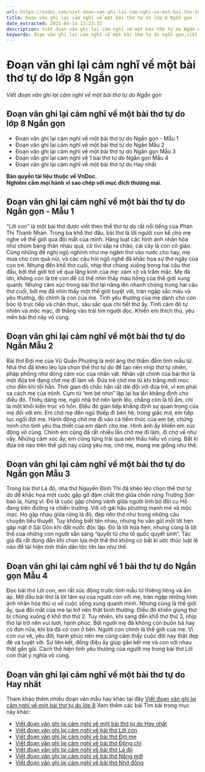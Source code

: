 ```yaml
---
url: https://vndoc.com/viet-doan-van-ghi-lai-cam-nghi-ve-mot-bai-tho-tu-do-ngan-nhat-297090
title: Đoạn văn ghi lại cảm nghĩ về một bài thơ tự do lớp 8 Ngắn gọn - Viết đoạn văn ghi lại cảm nghĩ về một bài thơ tự do Ngắn gọn - VnDoc.com
date_extracted: 2025-04-14 13:23:32
description: Viết đoạn văn ghi lại cảm nghĩ về một bài thơ tự do Ngắn nhất lớp 8 được biên soạn nhằm giúp các em HS đạt kết quả tốt trong quá trình làm bài tập và học tập môn Ngữ văn lớp 8.
keywords: đoạn văn ghi lại cảm nghĩ về một bài thơ tự do ngắn gọn,viết đoạn văn ghi lại cảm nghĩ về một bài thơ tự do lớp 8 ngắn gọn,đoạn văn ghi lại cảm nghĩ về một bài thơ tự do,Viết đoạn văn ghi lại cảm nghĩ về một bài thơ tự do Ngắn nhất,Viết đoạn văn ghi lại cảm nghĩ về một bài thơ tự do,đoạn văn ghi lại cảm nghĩ về một bài thơ tự do lớp 8 ngắn gọn,viết đoạn văn ghi lại cảm nghĩ về một bài thơ tự do ngắn gọn nhất,văn mẫu lớp 8,ngữ văn 8
---
```


# Đoạn văn ghi lại cảm nghĩ về một bài thơ tự do lớp 8 Ngắn gọn
 _Viết đoạn văn ghi lại cảm nghĩ về một bài thơ tự do Ngắn gọn_
## **Đoạn văn ghi lại cảm nghĩ về một bài thơ tự do lớp 8 Ngắn gọn**
  * Đoạn văn ghi lại cảm nghĩ về một bài thơ tự do Ngắn gọn - Mẫu 1
  * Đoạn văn ghi lại cảm nghĩ về một bài thơ tự do Ngắn Mẫu 2
  * Đoạn văn ghi lại cảm nghĩ về một bài thơ tự do Ngắn gọn Mẫu 3
  * Đoạn văn ghi lại cảm nghĩ về 1 bài thơ tự do Ngắn gọn Mẫu 4
  * Đoạn văn ghi lại cảm nghĩ về một bài thơ tự do Hay nhất

**Bản quyền tài liệu thuộc về VnDoc.  
Nghiêm cấm mọi hành vi sao chép với mục đích thương mại.**
## **Đoạn văn ghi lại cảm nghĩ về một bài thơ tự do Ngắn gọn - Mẫu 1**
“Lời con” là một bài thơ được viết theo thể thơ tự do rất nổi tiếng của Phan Thị Thanh Nhàn. Trong ba khổ thơ đầu, bài thơ là lời người con kể cho mẹ nghe về thế giới qua đôi mắt của mình. Hàng loạt các hình ảnh nhân hóa như chùm bàng thân nhau quá, cô tivi sắp ra chào, cái cây là con cô giáo. Cùng những đề nghị ngộ nghĩnh như mẹ ngâm thơ vào nước cho hay, mẹ mua cho con quả núi, và các câu hỏi ngô nghê đã khắc họa sự thơ ngây của con trẻ. Nhưng đến khổ thơ cuối, nhịp thơ chùng xuống trong hai câu thơ đầu, bởi thế giới trở về qua lăng kính của mẹ: xám xịt và trầm mặc. Mẹ đã lớn, không còn là trẻ con để có thể nhìn thấy màu hồng của thế giới xung quanh. Nhưng cảm xúc trong bài thơ lại nâng lên nhanh chóng trong hai câu thơ cuối, bởi mẹ đã nhìn thấy một thế giới tuyệt vời, tràn ngập sắc màu và yêu thương, đó chính là con của mẹ. Tình yêu thương của mẹ dành cho con bộc lộ trực tiếp và chân thực, sâu sắc qua chi tiết thơ ấy. Tình cảm đó tự nhiên và mộc mạc, đi thẳng vào trái tim người đọc. Khiến em thích thú, yêu mến bài thơ này vô cùng.
## **Đoạn văn ghi lại cảm nghĩ về một bài thơ tự do Ngắn Mẫu 2**
Bài thơ Đợi mẹ của Vũ Quần Phương là một áng thơ thấm đẫm tình mẫu tử. Nhà thơ đã khéo léo lựa chọn thể thơ tự do để tạo nên nhịp thơ tự nhiên, phập phồng như dòng cảm xúc của nhân vật. Nhân vật chính của bài thơ là một đứa trẻ đang chờ mẹ đi làm về. Đứa trẻ chờ mẹ từ khi trắng mới mọc cho đến khi tối hẳn. Thời gian đó chắc hẳn rất dài đối với đứa trẻ, vì em phải xa cách mẹ của mình. Cụm từ “em bé nhìn” lặp lại ba lần khẳng định cho điều đó. Thiếu dáng mẹ, ngôi nhà trở nên lạnh lẽo, chẳng còn là tổ ấm, chỉ là một khối kiến trúc vô hồn. Điều đó gián tiếp khẳng định sự quan trọng của mẹ đối với em. Em chờ mẹ đến ngủ thiếp đi bên hè, trong giấc mơ, em tiếp tục ngồi đợi mẹ. Hành động chờ mẹ đi vào cả tiềm thức của em bé, chứng minh cho tình yêu tha thiết của em dành cho mẹ. Hình ảnh ấy khiến em xúc động vô cùng. Chính em cũng đã rất nhiều lần chờ mẹ đi làm, đi chợ về như vậy. Những cảm xúc ấy, em cũng từng trải qua nên thấu hiểu vô cùng. Bất kì đứa trẻ nào trên thế giới này cũng yêu mẹ, chờ mẹ, mong mẹ giống như thế.
## **Đoạn văn ghi lại cảm nghĩ về một bài thơ tự do Ngắn gọn Mẫu 3**
Trong bài thơ Lá đỏ, nhà thơ Nguyễn Đình Thi đã khéo léo chọn thể thơ tự do để khắc họa một cuộc gặp gỡ đậm chất thơ giữa chốn rừng Trường Sơn bao la, hùng vĩ. Đó là cuộc gặp chóng vánh giữa người lính bộ đội cụ Hồ đang trên đường ra chiến trường. Với cô gái hậu phương mạnh mẽ và mộc mạc. Họ gặp nhau giữa rừng lá đỏ, đẹp nên thơ như trong những câu chuyện tiểu thuyết. Tuy không biết tên nhau, nhưng họ vẫn gửi một lời hẹn gặp mặt ở Sài Gòn khi đất nước độc lập. Đó là lời hứa hẹn, nhưng cũng là lời thề của những con người sẵn sàng “quyết tử cho tổ quốc quyết sinh”. Tác giả đã rất đúng đắn khi chọn lựa một thể thơ không có bất kì ước thúc luật lệ nào để tái hiện tinh thần dân tộc lớn lao như thế.
## **Đoạn văn ghi lại cảm nghĩ về 1 bài thơ tự do Ngắn gọn Mẫu 4**
Đọc bài thơ Lời con, em rất xúc động trước tình mẫu tử thiêng liêng và ấm áp. Mở đầu bài thơ là lời tâm sự của người con với mẹ, tràn ngập những hình ảnh nhân hóa thú vị về cuộc sống xung quanh mình. Nhưng cũng là thế giới ấy, qua đôi mắt của mẹ lại trở nên thật bình thường. Điều đó khiến giọng thơ bị chùng xuống ở khổ thơ thứ 2. Tuy nhiên, khi sang đến khổ thơ thứ 3, nhịp thơ lại trở nên vui tươi, hạnh phúc. Bởi người mẹ đã không còn buồn bã hay cô đơn nữa, khi bà đã có con ở bên. Người con chính là thế giới của mẹ. Vì con vui vẻ, yêu đời, hạnh phúc nên mẹ cũng cảm thấy cuộc đời này thật đẹp đẽ và tuyệt vời. Sự liên kết, đồng điệu ấy giúp gắn kết mẹ và con với nhau thật gần gũi. Cách thể hiện tình yêu thương của người mẹ trong bài thơ Lời con thật ý nghĩa vô cùng.
## **Đoạn văn ghi lại cảm nghĩ về một bài thơ tự do Hay nhất**
Tham khảo thêm nhiều đoạn văn mẫu hay khác tại đây [Viết đoạn văn ghi lại cảm nghĩ về một bài thơ tự do lớp 8](<https://vndoc.com/viet-doan-van-ghi-lai-cam-nghi-ve-mot-bai-tho-tu-do-lop-8-297092>)
Xem thêm các bài Tìm bài trong mục này khác:
  * [Viết đoạn văn ghi lại cảm nghĩ về một bài thơ tự do Hay nhất](</viet-doan-van-ghi-lai-cam-nghi-ve-mot-bai-tho-tu-do-lop-8-297092>)
  * [ Viết đoạn văn ghi lại cảm nghĩ về bài thơ Lời con](</viet-doan-van-ghi-lai-cam-nghi-ve-bai-tho-loi-con-lop-8-297084>)
  * [Viết đoạn văn ghi lại cảm nghĩ về bài thơ Đợi mẹ](</viet-doan-van-ghi-lai-cam-nghi-ve-bai-tho-doi-me-lop-8-297085>)
  * [Viết đoạn văn ghi lại cảm nghĩ về bài thơ Đồng chí](</viet-doan-van-ghi-lai-cam-nghi-ve-bai-tho-dong-chi-lop-8-297087>)
  * [Viết đoạn văn ghi lại cảm nghĩ về bài thơ Lá đỏ](</viet-doan-van-ghi-lai-cam-nghi-ve-bai-tho-la-do-lop-8-297089>)
  * [Viết đoạn văn ghi lại cảm nghĩ về bài thơ Nắng mới](</viet-doan-van-ghi-lai-cam-nghi-ve-bai-tho-nang-moi-lop-8-297166>)
  * [Viết đoạn văn ghi lại cảm nghĩ về bài thơ Nhớ đồng](</doan-van-ghi-lai-cam-nhan-ve-bai-tho-nho-dong-lop-8-305767>)

